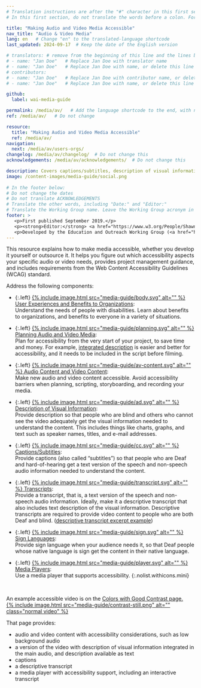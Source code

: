 ```yaml
---
# Translation instructions are after the "#" character in this first section. They are comments that do not show up in the web page. You do not need to translate the instructions after "#".
# In this first section, do not translate the words before a colon. For example, do not translate "title:". Do translate the text after "title:".

title: "Making Audio and Video Media Accessible"
nav_title: "Audio & Video Media"
lang: en   # Change "en" to the translated-language shortcode
last_updated: 2024-09-17  # Keep the date of the English version

# translators: # remove from the beginning of this line and the lines below: "# " (the hash sign and the space)
# - name: "Jan Doe"   # Replace Jan Doe with translator name
# - name: "Jan Doe"   # Replace Jan Doe with name, or delete this line if not multiple translators
# contributors:
# - name: "Jan Doe"   # Replace Jan Doe with contributor name, or delete this line if none
# - name: "Jan Doe"   # Replace Jan Doe with name, or delete this line if not multiple contributors

github:
  label: wai-media-guide

permalink: /media/av/   # Add the language shortcode to the end, with no slash at the end. For example /path/to/file/fr
ref: /media/av/   # Do not change

resource:
  title: "Making Audio and Video Media Accessible"
  ref: /media/av/
navigation:
  next: /media/av/users-orgs/
changelog: /media/av/changelog/  # Do not change this
acknowledgements: /media/av/acknowledgements/  # Do not change this

description: Covers captions/subtitles, description of visual information (audio description, video description, described video), media players, and other accessibility requirements.
image: /content-images/media-guide/social.png
 
# In the footer below:
# Do not change the dates
# Do not translate ACKNOWLEDGEMENTS
# Translate the other words, including "Date:" and "Editor:"
# Translate the Working Group name. Leave the Working Group acronym in English.
footer: >
   <p>First published September 2019.</p>
   <p><strong>Editor:</strong> <a href="https://www.w3.org/People/Shawn">Shawn Lawton Henry</a>. ACKNOWLEDGEMENTS lists contributors and credits.</p>
   <p>Developed by the Education and Outreach Working Group (<a href="https://www.w3.org/WAI/EO/">EOWG</a>). Originally drafted as part of the <a href="https://www.w3.org/WAI/WCAGTA/">WCAG TA Project</a> funded by the <abbr title="United States">U.S.</abbr> Access Board. Revised as part of the <a href="https://www.w3.org/WAI/expand-access/">WAI Expanding Access project</a> funded by the Ford Foundation.</p>
---
```


This resource explains how to make media accessible, whether you develop it yourself or outsource it. It helps you figure out which accessibility aspects your specific audio or video needs, provides project management guidance, and includes requirements from the Web Content Accessibility Guidelines (WCAG) standard.

Address the following components:

* {:.left} [{% include image.html src="media-guide/body.svg" alt="" %} User Experiences and Benefits to Organizations](/media/av/users-orgs/):<br>Understand the needs of people with disabilities. Learn about benefits to organizations, and benefits to everyone in a variety of situations.

* {:.left} [{% include image.html src="media-guide/planning.svg" alt="" %} Planning Audio and Video Media](/media/av/planning/):<br>Plan for accessibility from the very start of your project, to save time and money. For example, [integrated description](/media/av/av-content/#integrate-description) is easier and better for accessibility, and it needs to be included in the script before filming.

* {:.left} [{% include image.html src="media-guide/av-content.svg" alt="" %} Audio Content and Video Content](/media/av/av-content/):<br>Make new audio and video content accessible. Avoid accessibility barriers when planning, scripting, storyboarding, and recording your media.

* {:.left} [{% include image.html src="media-guide/ad.svg" alt="" %} Description of Visual Information](/media/av/description/):<br>Provide description so that people who are blind and others who cannot see the video adequately get the visual information needed to understand the content. This includes things like charts, graphs, and text such as speaker names, titles, and e-mail addresses.

* {:.left} [{% include image.html src="media-guide/cc.svg" alt="" %} Captions/Subtitles](/media/av/captions/):<br>Provide captions (also called “subtitles”) so that people who are Deaf and hard-of-hearing get a text version of the speech and non-speech audio information needed to understand the content.

* {:.left} [{% include image.html src="media-guide/transcript.svg" alt="" %} Transcripts](/media/av/transcripts/):<br>Provide a transcript, that is, a text version of the speech and non-speech audio information. Ideally, make it a descriptive transcript that also includes text description of the visual information. Descriptive transcripts are required to provide video content to people who are both Deaf and blind. ([descriptive transcript excerpt example](/media/av/transcripts/#descriptive))

* {:.left} [{% include image.html src="media-guide/sign.svg" alt="" %} Sign Languages](/media/av/sign-languages/):<br>Provide sign language when your audience needs it, so that Deaf people whose native language is sign get the content in their native language.

* {:.left} [{% include image.html src="media-guide/player.svg" alt="" %} Media Players](/media/av/player/):<br>Use a media player that supports accessibility.
{:.nolist.withicons.mini}

<br>

An example accessible video is on the [Colors with Good Contrast page.<br>
{% include image.html src="media-guide/contrast-still.png" alt="" class="normal video" %}](/perspective-videos/contrast/)

That page provides:
* audio and video content with accessibility considerations, such as low background audio
* a version of the video with description of visual information integrated in the main audio, and description available as text
* captions
* a descriptive transcript
* a media player with accessibility support, including an interactive transcript
